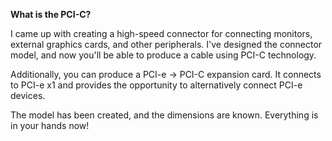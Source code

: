 **What is the PCI-C?**

I came up with creating a high-speed connector for connecting monitors, external graphics cards, and other peripherals. I've designed the connector model, and now you'll be able to produce a cable using PCI-C technology.

Additionally, you can produce a PCI-e -> PCI-C expansion card. It connects to PCI-e x1 and provides the opportunity to alternatively connect PCI-e devices.

The model has been created, and the dimensions are known. Everything is in your hands now!
